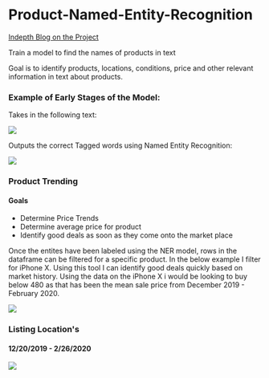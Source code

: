 # Product-Named-Entity-Recognition

[Indepth Blog on the Project][1]

[1]:https://medium.com/@eric_landstein/build-a-custom-named-entity-recognition-model-ussing-spacy-950bd4c6449f

Train a model to find the names of products in text

Goal is to identify products, locations, conditions, price and other relevant information in text about products.  

### Example of Early Stages of the Model:

Takes in the following text:


![](https://github.com/Landstein/Product-Named-Entity-Recognition/blob/master/Images/Screen%20Shot%202020-02-18%20at%2010.16.28%20PM.png)


Outputs the correct Tagged words using Named Entity Recognition: 

![](https://github.com/Landstein/Product-Named-Entity-Recognition/blob/master/Images/Screen%20Shot%202020-02-18%20at%2010.16.44%20PM.png)

### Product Trending 
#### Goals
- Determine Price Trends
- Determine average price for product
- Identify good deals as soon as they come onto the market place 

Once the entites have been labeled using the NER model, rows in the dataframe can be filtered for a specific product.  In the below example I filter for iPhone X.  Using this tool I can identify good deals quickly based on market history.  Using the data on the iPhone X i would be looking to buy below 480 as that has been the mean sale price from December 2019 - February 2020.  

![](https://github.com/Landstein/Product-Named-Entity-Recognition/blob/master/Images/Screen%20Shot%202020-02-24%20at%209.16.34%20AM.png)


### Listing Location's 
#### 12/20/2019 - 2/26/2020

![](https://github.com/Landstein/Product-Named-Entity-Recognition/blob/master/Images/Country%20Map.png)

